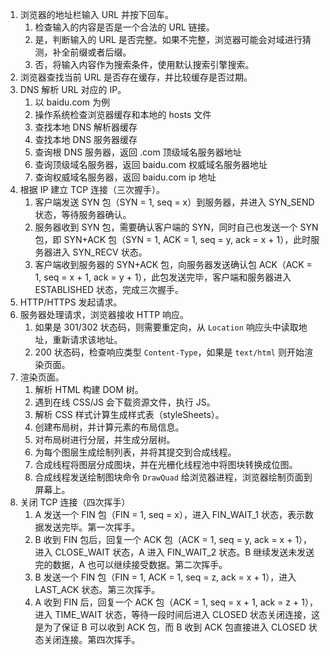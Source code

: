 1. 浏览器的地址栏输入 URL 并按下回车。
    1. 检查输入的内容是否是一个合法的 URL 链接。
    2. 是，判断输入的 URL 是否完整。如果不完整，浏览器可能会对域进行猜测，补全前缀或者后缀。
    3. 否，将输入内容作为搜索条件，使用默认搜索引擎搜索。
2. 浏览器查找当前 URL 是否存在缓存，并比较缓存是否过期。
3. DNS 解析 URL 对应的 IP。
    1. 以 baidu.com 为例
    2. 操作系统检查浏览器缓存和本地的 hosts 文件
    3. 查找本地 DNS 解析器缓存
    4. 查找本地 DNS 服务器缓存
    5. 查询根 DNS 服务器，返回 .com 顶级域名服务器地址
    6. 查询顶级域名服务器，返回 baidu.com 权威域名服务器地址
    7. 查询权威域名服务器，返回 baidu.com ip 地址
4. 根据 IP 建立 TCP 连接（三次握手）。
    1. 客户端发送 SYN 包（SYN = 1, seq = x）到服务器，并进入 SYN_SEND 状态，等待服务器确认。
    2. 服务器收到 SYN 包，需要确认客户端的 SYN，同时自己也发送一个 SYN 包，即 SYN+ACK 包（SYN = 1, ACK = 1, seq = y, ack = x + 1），此时服务器进入 SYN_RECV 状态。
    3. 客户端收到服务器的 SYN+ACK 包，向服务器发送确认包 ACK（ACK = 1, seq = x + 1, ack = y + 1），此包发送完毕，客户端和服务器进入 ESTABLISHED 状态，完成三次握手。
5. HTTP/HTTPS 发起请求。
6. 服务器处理请求，浏览器接收 HTTP 响应。
    1. 如果是 301/302 状态码，则需要重定向，从 `Location` 响应头中读取地址，重新请求该地址。
    2. 200 状态码，检查响应类型 `Content-Type`，如果是 `text/html` 则开始渲染页面。
7. 渲染页面。
    1. 解析 HTML 构建 DOM 树。
    2. 遇到在线 CSS/JS 会下载资源文件，执行 JS。
    3. 解析 CSS 样式计算生成样式表（styleSheets）。
    5. 创建布局树，并计算元素的布局信息。
    6. 对布局树进行分层，并生成分层树。
    7. 为每个图层生成绘制列表，并将其提交到合成线程。
    8. 合成线程将图层分成图块，并在光栅化线程池中将图块转换成位图。
    9. 合成线程发送绘制图块命令 `DrawQuad` 给浏览器进程，浏览器绘制页面到屏幕上。
8. 关闭 TCP 连接（四次挥手）
    1. A 发送一个 FIN 包（FIN = 1, seq = x），进入 FIN_WAIT_1 状态，表示数据发送完毕。第一次挥手。
    2. B 收到 FIN 包后，回复一个 ACK 包（ACK = 1, seq = y, ack = x + 1），进入 CLOSE_WAIT 状态，A 进入 FIN_WAIT_2 状态。B 继续发送未发送完的数据，A 也可以继续接受数据。第二次挥手。
    3. B 发送一个 FIN 包（FIN = 1, ACK = 1, seq = z, ack = x + 1），进入 LAST_ACK 状态。第三次挥手。
    4. A 收到 FIN 后，回复一个 ACK 包（ACK = 1, seq = x + 1, ack = z + 1），进入 TIME_WAIT 状态，等待一段时间后进入 CLOSED 状态关闭连接，这是为了保证 B 可以收到 ACK 包，而 B 收到 ACK 包直接进入 CLOSED 状态关闭连接。第四次挥手。
